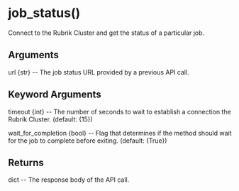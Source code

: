 # job_status()

Connect to the Rubrik Cluster and get the status of a particular job.

## Arguments
url {str} -- The job status URL provided by a previous API call.


## Keyword Arguments
timeout {int} -- The number of seconds to wait to establish a connection the Rubrik Cluster. (default: {15})

wait_for_completion {bool} -- Flag that determines if the method should wait for the job to complete before exiting. (default: {True})


## Returns
dict -- The response body of the API call.



